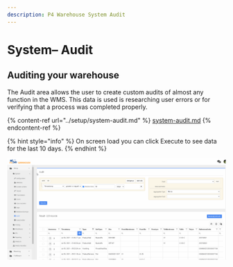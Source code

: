 ```yaml
---
description: P4 Warehouse System Audit
---
```


# System– Audit

## Auditing your warehouse

The Audit area allows the user to create custom audits of almost any function in the WMS. This data is used is researching user errors or for verifying that a process was completed properly.

{% content-ref url="../setup/system-audit.md" %}
[system-audit.md](../setup/system-audit.md)
{% endcontent-ref %}

{% hint style="info" %}
&#x20;On screen load you can click Execute to see data for the last 10 days.
{% endhint %}

![P4 Warehouse System Audit ](../.gitbook/assets/audit.gif)
